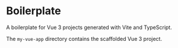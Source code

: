 # Boilerplate
A boilerplate for Vue 3 projects generated with Vite and TypeScript.

The `my-vue-app` directory contains the scaffolded Vue 3 project.
